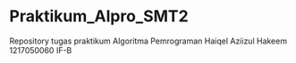 # Praktikum_Alpro_SMT2
Repository tugas praktikum Algoritma Pemrograman Haiqel Aziizul Hakeem 1217050060 IF-B
